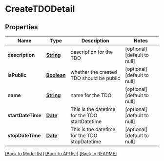 # CreateTDODetail
## Properties

Name | Type | Description | Notes
------------ | ------------- | ------------- | -------------
**description** | [**String**](string.md) | description for the TDO | [optional] [default to null]
**isPublic** | [**Boolean**](boolean.md) | whether the created TDO should be public | [optional] [default to null]
**name** | [**String**](string.md) | name for the TDO | [optional] [default to null]
**startDateTime** | [**Date**](DateTime.md) | This is the datetime for the TDO startDatetime | [optional] [default to null]
**stopDateTime** | [**Date**](DateTime.md) | This is the datetime for the TDO stopDatetime | [optional] [default to null]

[[Back to Model list]](../README.md#documentation-for-models) [[Back to API list]](../README.md#documentation-for-api-endpoints) [[Back to README]](../README.md)

